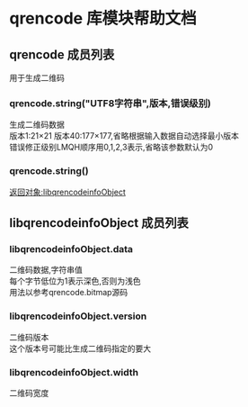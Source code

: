 # qrencode 库模块帮助文档

<a id="qrencode"></a>
## qrencode 成员列表

用于生成二维码

<a id="qrencode.string"></a>
### qrencode.string("UTF8字符串",版本,错误级别) 
 生成二维码数据  
版本1:21×21 版本40:177×177,省略根据输入数据自动选择最小版本  
错误修正级别LMQH顺序用0,1,2,3表示,省略该参数默认为0

<a id="qrencode.string"></a>
### qrencode.string() 
 [返回对象:libqrencodeinfoObject](#libqrencodeinfoObject)

<a id="libqrencodeinfoObject"></a>
## libqrencodeinfoObject 成员列表


<a id="libqrencodeinfoObject.data"></a>
### libqrencodeinfoObject.data 
 二维码数据,字符串值  
每个字节低位为1表示深色,否则为浅色  
用法以参考qrencode.bitmap源码

<a id="libqrencodeinfoObject.version"></a>
### libqrencodeinfoObject.version 
 二维码版本  
这个版本号可能比生成二维码指定的要大

<a id="libqrencodeinfoObject.width"></a>
### libqrencodeinfoObject.width 
 二维码宽度
